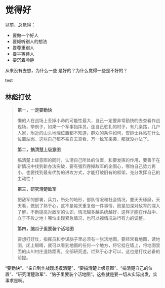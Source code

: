 # 觉得好

以前，总觉得：

- 要做一个好人
- 要倾听别人的想法
- 要尊重别人
- 要平等待人
- 要沉着冷静



从来没有去想，为什么一些 是好的？为什么觉得一些是不好的？


test



## 林彪打仗


> **第一，一定要勤快**
>
> 懒的人在战场上丢掉小命的可能性最大，自己一定要非常勤快的去查看作战现场，举例子，如果一个军事指挥员，连自己驻扎的村子，有几条路，几户人家，附近的山头地理位置都不知道，群众的条件如何，安排士兵站在什么位置站岗，这些自己都不亲自去查看，万一敌军来袭，那就没办法了。
>
> **第二，搞清楚上级意图**
>
> 搞清楚上级意图的同时，认清自己所处的位置，和要发挥的作用，要善于在新情况中找到新办法突破，要有强烈吞掉敌军的企图心，哪怕自己势力再小，也要找到最有优势的进攻方式，才能打破旧有的框架。充分发挥自己的主动性！
>
> **第三，研究清楚敌军**
>
> 把敌军的部署，兵力，所处的地形，部队情况和社会情况，要天天琢磨，天天看，做到了熟于心，这不是每天重复做一件事情，而是加深对敌军的深入了解，不断提高对敌军的认识，情况越多越系统越好，这样才能在作战中，立于不败之地！哪怕出现紧急情况，也可以视情况进行有力的调整。
>
> **第四，脑瓜子里要装个活地图**
>
> 要想打好仗，指挥员和参谋脑子里必须有一张活地图，要经常看地图，读地图，闭上眼睛，就可以看到地图的任何一个地方，将它挂在墙上，将地图里面的山川村庄道路距离，全部研究透，烂熟于心才可以，这也是打仗必备的前提。

“要勤快”、“亲自到作战现场摸清楚”、“要搞清楚上级意图”、“搞清楚自己的位置”、“研究清楚敌军”、“脑子里要装个活地图”。这些就是要一切从实际出发，实事求是啊。